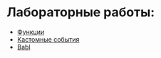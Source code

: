 # Лабораторные работы:
- [Функции](https://github.com/Lazarenko-Alexandr/ITMO-magister/blob/master/Functions.md)
- [Кастомные события](https://github.com/Lazarenko-Alexandr/ITMO-magister/blob/master/Custom.md)
- [Babl](https://github.com/Lazarenko-Alexandr/ITMO-magister/blob/master/Babl.md)
